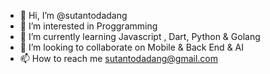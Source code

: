 - 👋 Hi, I’m @sutantodadang
- 👀 I’m interested in Proggramming
- 🌱 I’m currently learning Javascript , Dart, Python & Golang
- 💞️ I’m looking to collaborate on Mobile & Back End & AI
- 📫 How to reach me sutantodadang@gmail.com

<!---
sutantodadang/sutantodadang is a ✨ special ✨ repository because its `README.md` (this file) appears on your GitHub profile.
You can click the Preview link to take a look at your changes.
--->
